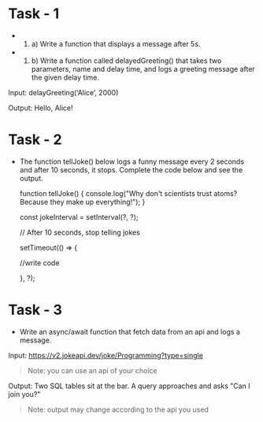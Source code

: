 # Task - 1
- 1. a) Write a function that displays a message after 5s.


- 1. b) Write a function called delayedGreeting() that takes two parameters, name and delay time, and logs a greeting message after the given delay time.

Input:
delayGreeting(‘Alice’, 2000)

Output:
Hello, Alice!

# Task - 2
- The function tellJoke() below logs a funny message every 2 seconds and after 10 seconds, it stops. Complete the code below and see the output.

    function tellJoke() {
     console.log("Why don't scientists trust atoms? Because they make up
     everything!");
    }

    const jokeInterval = setInterval(?, ?);

    // After 10 seconds, stop telling jokes

    setTimeout(() => {

     //write code

    }, ?);
    
# Task - 3
- Write an async/await function that fetch data from an api and logs a message.

Input:
https://v2.jokeapi.dev/joke/Programming?type=single


> Note: you can use an api of your choice

Output:
Two SQL tables sit at the bar. A query approaches and asks "Can I join you?"


> Note: output may change according to the api you used
